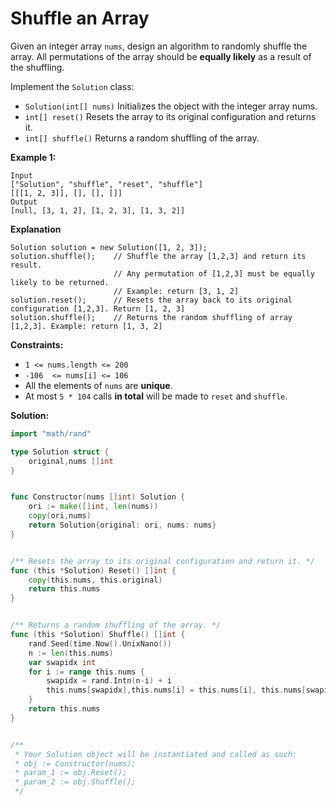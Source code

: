 # Shuffle an Array

Given an integer array  `nums`, design an algorithm to randomly shuffle the array. All permutations of the array should be  **equally likely**  as a result of the shuffling.

Implement the  `Solution`  class:

-   `Solution(int[] nums)`  Initializes the object with the integer array nums.
-   `int[] reset()`  Resets the array to its original configuration and returns it.
-   `int[] shuffle()`  Returns a random shuffling of the array.

**Example 1:**

	Input
	["Solution", "shuffle", "reset", "shuffle"]
	[[[1, 2, 3]], [], [], []]
	Output
	[null, [3, 1, 2], [1, 2, 3], [1, 3, 2]]

**Explanation**

	Solution solution = new Solution([1, 2, 3]);
	solution.shuffle();    // Shuffle the array [1,2,3] and return its result.
	                       // Any permutation of [1,2,3] must be equally likely to be returned.
	                       // Example: return [3, 1, 2]
	solution.reset();      // Resets the array back to its original configuration [1,2,3]. Return [1, 2, 3]
	solution.shuffle();    // Returns the random shuffling of array [1,2,3]. Example: return [1, 3, 2]

**Constraints:**

-   `1 <= nums.length <= 200`
-   `-106  <= nums[i] <= 106`
-   All the elements of  `nums`  are  **unique**.
-   At most  `5 * 104`  calls  **in total**  will be made to  `reset`  and  `shuffle`.

**Solution:**

```go
import "math/rand"

type Solution struct {
    original,nums []int
}


func Constructor(nums []int) Solution {
    ori := make([]int, len(nums))
    copy(ori,nums)
    return Solution{original: ori, nums: nums}
}


/** Resets the array to its original configuration and return it. */
func (this *Solution) Reset() []int {
    copy(this.nums, this.original)
    return this.nums
}


/** Returns a random shuffling of the array. */
func (this *Solution) Shuffle() []int {
    rand.Seed(time.Now().UnixNano())
    n := len(this.nums)
    var swapidx int
    for i := range this.nums {
        swapidx = rand.Intn(n-i) + i
        this.nums[swapidx],this.nums[i] = this.nums[i], this.nums[swapidx]
    }
    return this.nums
}


/**
 * Your Solution object will be instantiated and called as such:
 * obj := Constructor(nums);
 * param_1 := obj.Reset();
 * param_2 := obj.Shuffle();
 */
```